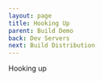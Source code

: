```yaml
---
layout: page
title: Hooking Up
parent: Build Demo
back: Dev Servers
next: Build Distribution
---
```

Hooking up
